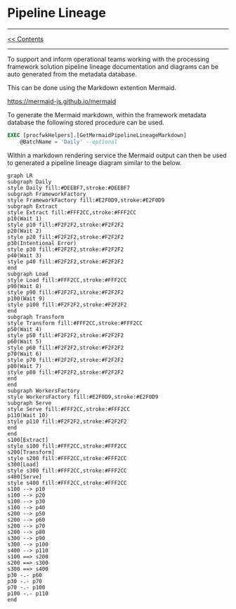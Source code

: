 # Pipeline Lineage

___
[<< Contents](/procfwk/contents) 

___

To support and inform operational teams working with the processing framework solution pipeline lineage documentation and diagrams can be auto generated from the metadata database.

This can be done using the Markdown extention Mermaid.

https://mermaid-js.github.io/mermaid

To generate the Mermaid markdown, within the framework metadata database the following stored procedure can be used.

```sql
EXEC [procfwkHelpers].[GetMermaidPipelineLineageMarkdown]
	@BatchName = 'Daily' --optional
```

Within a markdown rendering service the Mermaid output can then be used to generated a pipeline lineage diagram similar to the below.

```mermaid
graph LR
subgraph Daily
style Daily fill:#DEEBF7,stroke:#DEEBF7
subgraph FrameworkFactory
style FrameworkFactory fill:#E2F0D9,stroke:#E2F0D9
subgraph Extract
style Extract fill:#FFF2CC,stroke:#FFF2CC
p10(Wait 1)
style p10 fill:#F2F2F2,stroke:#F2F2F2
p20(Wait 2)
style p20 fill:#F2F2F2,stroke:#F2F2F2
p30(Intentional Error)
style p30 fill:#F2F2F2,stroke:#F2F2F2
p40(Wait 3)
style p40 fill:#F2F2F2,stroke:#F2F2F2
end
subgraph Load
style Load fill:#FFF2CC,stroke:#FFF2CC
p90(Wait 8)
style p90 fill:#F2F2F2,stroke:#F2F2F2
p100(Wait 9)
style p100 fill:#F2F2F2,stroke:#F2F2F2
end
subgraph Transform
style Transform fill:#FFF2CC,stroke:#FFF2CC
p50(Wait 4)
style p50 fill:#F2F2F2,stroke:#F2F2F2
p60(Wait 5)
style p60 fill:#F2F2F2,stroke:#F2F2F2
p70(Wait 6)
style p70 fill:#F2F2F2,stroke:#F2F2F2
p80(Wait 7)
style p80 fill:#F2F2F2,stroke:#F2F2F2
end
end
subgraph WorkersFactory
style WorkersFactory fill:#E2F0D9,stroke:#E2F0D9
subgraph Serve
style Serve fill:#FFF2CC,stroke:#FFF2CC
p110(Wait 10)
style p110 fill:#F2F2F2,stroke:#F2F2F2
end
end
s100[Extract]
style s100 fill:#FFF2CC,stroke:#FFF2CC
s200[Transform]
style s200 fill:#FFF2CC,stroke:#FFF2CC
s300[Load]
style s300 fill:#FFF2CC,stroke:#FFF2CC
s400[Serve]
style s400 fill:#FFF2CC,stroke:#FFF2CC
s100 --> p10
s100 --> p20
s100 --> p30
s100 --> p40
s200 --> p50
s200 --> p60
s200 --> p70
s200 --> p80
s300 --> p90
s300 --> p100
s400 --> p110
s100 ==> s200
s200 ==> s300
s300 ==> s400
p30 -.- p60
p30 -.- p70
p70 -.- p100
p100 -.- p110
end
```
